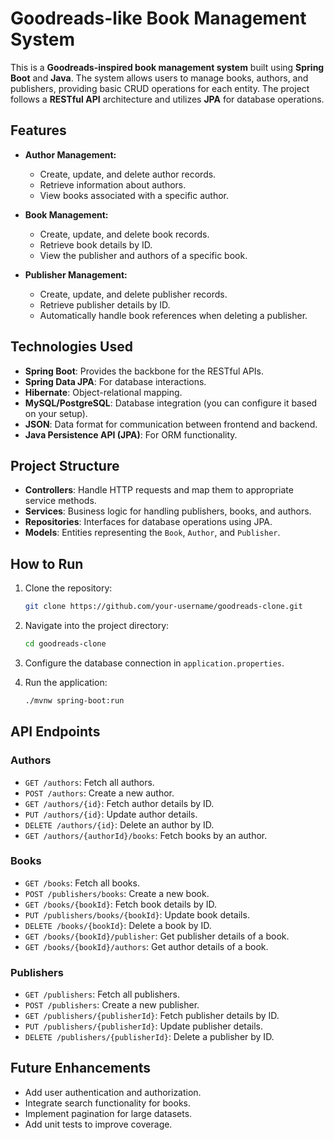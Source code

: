 # Goodreads-like Book Management System

This is a **Goodreads-inspired book management system** built using **Spring Boot** and **Java**. The system allows users to manage books, authors, and publishers, providing basic CRUD operations for each entity. The project follows a **RESTful API** architecture and utilizes **JPA** for database operations.

## Features

- **Author Management:**
  - Create, update, and delete author records.
  - Retrieve information about authors.
  - View books associated with a specific author.

- **Book Management:**
  - Create, update, and delete book records.
  - Retrieve book details by ID.
  - View the publisher and authors of a specific book.

- **Publisher Management:**
  - Create, update, and delete publisher records.
  - Retrieve publisher details by ID.
  - Automatically handle book references when deleting a publisher.

## Technologies Used

- **Spring Boot**: Provides the backbone for the RESTful APIs.
- **Spring Data JPA**: For database interactions.
- **Hibernate**: Object-relational mapping.
- **MySQL/PostgreSQL**: Database integration (you can configure it based on your setup).
- **JSON**: Data format for communication between frontend and backend.
- **Java Persistence API (JPA)**: For ORM functionality.

## Project Structure

- **Controllers**: Handle HTTP requests and map them to appropriate service methods.
- **Services**: Business logic for handling publishers, books, and authors.
- **Repositories**: Interfaces for database operations using JPA.
- **Models**: Entities representing the `Book`, `Author`, and `Publisher`.

## How to Run

1. Clone the repository:

    ```bash
    git clone https://github.com/your-username/goodreads-clone.git
    ```

2. Navigate into the project directory:

    ```bash
    cd goodreads-clone
    ```

3. Configure the database connection in `application.properties`.

4. Run the application:

    ```bash
    ./mvnw spring-boot:run
    ```

## API Endpoints

### Authors
- `GET /authors`: Fetch all authors.
- `POST /authors`: Create a new author.
- `GET /authors/{id}`: Fetch author details by ID.
- `PUT /authors/{id}`: Update author details.
- `DELETE /authors/{id}`: Delete an author by ID.
- `GET /authors/{authorId}/books`: Fetch books by an author.

### Books
- `GET /books`: Fetch all books.
- `POST /publishers/books`: Create a new book.
- `GET /books/{bookId}`: Fetch book details by ID.
- `PUT /publishers/books/{bookId}`: Update book details.
- `DELETE /books/{bookId}`: Delete a book by ID.
- `GET /books/{bookId}/publisher`: Get publisher details of a book.
- `GET /books/{bookId}/authors`: Get author details of a book.

### Publishers
- `GET /publishers`: Fetch all publishers.
- `POST /publishers`: Create a new publisher.
- `GET /publishers/{publisherId}`: Fetch publisher details by ID.
- `PUT /publishers/{publisherId}`: Update publisher details.
- `DELETE /publishers/{publisherId}`: Delete a publisher by ID.

## Future Enhancements

- Add user authentication and authorization.
- Integrate search functionality for books.
- Implement pagination for large datasets.
- Add unit tests to improve coverage.
